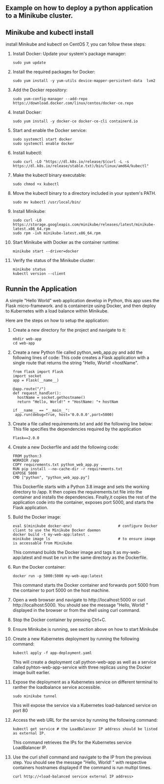 ## Example on how to deploy a python application to a Minikube cluster.
## Minikube and kubectl install

install Minikube and kubectl on CentOS 7, you can follow these steps:

1. Install Docker:
   Update your system's package manager:
   ```
   sudo yum update
   ```

2. Install the required packages for Docker:
   ```
   sudo yum install -y yum-utils device-mapper-persistent-data  lvm2
   ```
3. Add the Docker repository:
   ```
   sudo yum-config-manager --add-repo https://download.docker.com/linux/centos/docker-ce.repo
   ```
4. Install Docker:
   ```
   sudo yum install -y docker-ce docker-ce-cli containerd.io
   ```

5. Start and enable the Docker service:
   ```
   sudo systemctl start docker
   sudo systemctl enable docker
   ```

6. Install kubectl:
   ```
   sudo curl -LO "https://dl.k8s.io/release/$(curl -L -s https://dl.k8s.io/release/stable.txt)/bin/linux/amd64/kubectl"
   ```
7. Make the kubectl binary executable:
   ```
   sudo chmod +x kubectl
   ```
8. Move the kubectl binary to a directory included in your system's PATH.
   ```
   sudo mv kubectl /usr/local/bin/
   ```
9. Install Minikube:
   ```
   sudo curl -LO https://storage.googleapis.com/minikube/releases/latest/minikube-latest.x86_64.rpm
   sudo rpm -ivh minikube-latest.x86_64.rpm
   ```
10. Start Minikube with Docker as the container runtime:
    ```
    minikube start --driver=docker
    ```
11. Verify the status of the Minikube cluster:
    ```
    minikube status
    kubectl version --client
    ```

## Runnin the Application

A simple "Hello World" web application develop in Python, this app uses the Flask micro-framework.
and is containerize using Docker, and then deploy to Kubernetes with a load balance within Minikube.

Here are the steps on how to setup the application:

1. Create a new directory for the project and navigate to it:
   ```
   mkdir web-app
   cd web-app
   ```

2. Create a new Python file called python_web_app.py and add the following lines of code:
   This code creates a Flask application with a single route that returns the string "Hello, World! <hostName".
   ```
   from flask import Flask
   import socket
   app = Flask(__name__)

   @app.route("/")
   def request_handler():
     hostName = socket.gethostname()
     return "Hello, World!" + "HostName: "+ hostNam

   if __name__ == "__main__":
    app.run(debug=True, host='0.0.0.0',port=5000)
   ```

3. Create a file called requirements.txt and add the following line below:
   This file specifies the dependencies required by the application
   ```
   Flask==2.0.0
   ```

4. Create a new Dockerfile and add the following code:
   ```
   FROM python:3
   WORKDIR /app
   COPY requirements.txt python_web_app.py .
   RUN pip install --no-cache-dir -r requirements.txt
   EXPOSE 5000
   CMD ["python", "python_web_app.py"]
   ```
   This Dockerfile starts with a Python 3.8 image and sets the working directory to /app. It then copies the requirements.txt file into the container and installs the dependencies. Finally,it copies the rest of the application code into the container, exposes port 5000, and starts the Flask application.

5. Build the Docker image:
   ```
   eval $(minikube docker-env)                     # configure Docker client to use the Minikube Docker daemon
   docker build -t my-web-app:latest .
   minikube image ls                               # to ensure image is accessable from Minikube
   ```
   This command builds the Docker image and tags it as my-web-app:latest and must be run in the same directory as the Dockerfile.

6. Run the Docker container:
   ```
   docker run -p 5000:5000 my-web-app:latest
   ```
   This command starts the Docker container and forwards port 5000 from the container to port 5000 on the host machine.

7. Open a web browser and navigate to http://localhost:5000 or curl http://localhost:5000.
   You should see the message "Hello, World! <Hostname>" displayed in the browser or from the shell using curl command.

8. Stop the Docker container by pressing Ctrl+C.

9. Ensure Minikube is running, see section above on how to start Minikube

10. Create a new Kubernetes deployment by running the following command:
    ```
    kubectl apply -f app-deployment.yaml
    ```
    This will create a deployment call python-web-app as well as a service called pyhton-web-app-service with three replicas using the Docker image built earlier.
11. Expose the deployment as a Kubernetes service on different terminal to ranther the loadbalance service accessible.
    ```
    sudo minikube tunnel
    ```
    This will expose the service via a Kubernetes load-balanced service on port 80

12. Access the web URL for the service by running the following command:
    ```
    kubectl get service # the LoadBalancer IP address should be listed as external IP.
    ```
    This command retrieves the IPs for the Kubernetes service LoadBalancer IP.
13. Use the curl shell command and navigate to the IP from the previous step. You should see the message "Hello, World! <hoetname>" 
    with respective containers hostnames displayed if the command is run multipl times.
    ```
    curl http://<load-balanced service external IP address>
    ```

